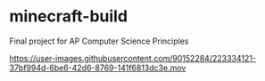 # minecraft-build
Final project for AP Computer Science Principles

https://user-images.githubusercontent.com/90152284/223334121-37bf994d-6be6-42d6-8769-141f6813dc3e.mov

